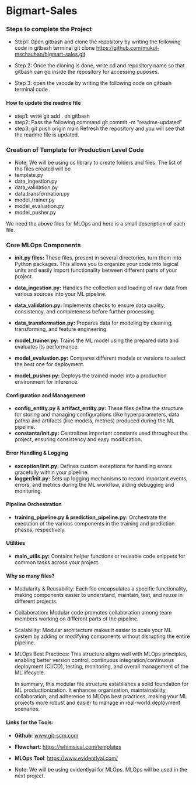 # Bigmart-Sales

### Steps to complete the Project

- Step1: Open gitbash and clone the repository by writing the following code in gitbash terminal git clone https://github.com/mukul-mschauhan/bigmart-sales.git

- Step 2: Once the cloning is done, write cd and repository name so that gitbash can go inside the repository for accessing puposes.

- Step 3: open the vscode by writing the following code on gitbash terminal code .

#### How to update the readme file

- step1: write git add . on gitbash
- step2: Pass the following command git commit -m "readme-updated"
- step3: git push origin main
  Refresh the repository and you will see that the readme file is updated.

### Creation of Template for Production Level Code

- Note: We will be using os library to create folders and files. The list of the files created will be
- template.py
- data_ingestion.py
- data_validation.py
- data.transformation.py
- model_trainer.py
- model_evaluation.py
- model_pusher.py

We need the above files for MLOps and here is a small description of each file.

### Core MLOps Components

- **init.py files:** These files, present in several directories, turn them into Python packages. This allows you to organize your code into logical units and easily import functionality between different parts of your project.

- **data_ingestion.py:** Handles the collection and loading of raw data from various sources into your ML pipeline.

- **data_validation.py:** Implements checks to ensure data quality, consistency, and completeness before further processing.

- **data_transformation.py:** Prepares data for modeling by cleaning, transforming, and feature engineering.

- **model_trainer.py:** Trains the ML model using the prepared data and evaluates its performance.

- **model_evaluation.py:** Compares different models or versions to select the best one for deployment.

- **model_pusher.py:** Deploys the trained model into a production environment for inference.

#### Configuration and Management

- **config_entity.py** & **artifact_entity.py:** These files define the structure for storing and managing configurations (like hyperparameters, data paths) and artifacts (like models, metrics) produced during the ML pipeline.
- **constants/**init**.py:** Centralizes important constants used throughout the project, ensuring consistency and easy modification.

#### Error Handling & Logging

- **exception/**init**.py:** Defines custom exceptions for handling errors gracefully within your pipeline.
- **logger/**init**.py:** Sets up logging mechanisms to record important events, errors, and metrics during the ML workflow, aiding debugging and monitoring.

#### Pipeline Orchestration

- **training_pipeline.py & prediction_pipeline.py:** Orchestrate the execution of the various components in the training and prediction phases, respectively.

#### Utilities

- **main_utils.py:** Contains helper functions or reusable code snippets for common tasks across your project.

#### Why so many files?

- Modularity & Reusability: Each file encapsulates a specific functionality, making components easier to understand, maintain, test, and reuse in different projects.
- Collaboration: Modular code promotes collaboration among team members working on different parts of the pipeline.
- Scalability: Modular architecture makes it easier to scale your ML system by adding or modifying components without disrupting the entire pipeline.
- MLOps Best Practices: This structure aligns well with MLOps principles, enabling better version control, continuous integration/continuous deployment (CI/CD), testing, monitoring, and overall management of the ML lifecycle.

  In summary, this modular file structure establishes a solid foundation for ML productionization. It enhances organization, maintainability, collaboration, and adherence to MLOps best practices, making your ML projects more robust and easier to manage in real-world deployment scenarios.

#### Links for the Tools:

- **Github**: www.git-scm.com
- **Flowchart**: https://whimsical.com/templates
- **MLOps Tool**: https://www.evidentlyai.com/

- Note: We will be using evidentlyai for MLOps. MLOps will be used in the next project.
